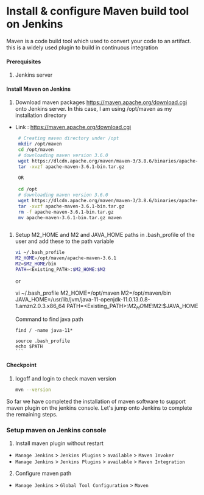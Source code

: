 #  Install & configure Maven build tool on Jenkins
Maven is a code build tool which used to convert your code to an artifact. this is a widely used plugin to build in continuous integration


#### Prerequisites
1. Jenkins server

#### Install Maven on Jenkins
1. Download maven packages https://maven.apache.org/download.cgi onto Jenkins server. In this case, I am using /opt/maven as my installation directory
 - Link : https://maven.apache.org/download.cgi
    ```sh
     # Creating maven directory under /opt
     mkdir /opt/maven
     cd /opt/maven
     # downloading maven version 3.6.0
     wget https://dlcdn.apache.org/maven/maven-3/3.8.6/binaries/apache-maven-3.8.6-bin.tar.gz
     tar -xvzf apache-maven-3.6.1-bin.tar.gz
     
     OR 
     
     cd /opt
     # downloading maven version 3.6.0
     wget https://dlcdn.apache.org/maven/maven-3/3.8.6/binaries/apache-maven-3.8.6-bin.tar.gz
     tar -xvzf apache-maven-3.6.1-bin.tar.gz
     rm -f apache-maven-3.6.1-bin.tar.gz
     mv apache-maven-3.6.1-bin.tar.gz maven
     
     ```
	
1. Setup M2_HOME and M2 and JAVA_HOME paths in .bash_profile of the user and add these to the path variable
   ```sh
   vi ~/.bash_profile
   M2_HOME=/opt/maven/apache-maven-3.6.1
   M2=$M2_HOME/bin
   PATH=<Existing_PATH>:$M2_HOME:$M2
   ```
   or 
   
   vi ~/.bash_profile
   M2_HOME=/opt/maven
   M2=/opt/maven/bin
   JAVA_HOME=/usr/lib/jvm/java-11-openjdk-11.0.13.0.8-1.amzn2.0.3.x86_64
   PATH=<Existing_PATH>:$M2_HOME:$M2:$JAVA_HOME
   
   Command to find java path
   `````````````````````````
   find / -name java-11*
   
   source .bash_profile
   echo $PATH
   ```
   
#### Checkpoint 
1. logoff and login to check maven version
  
    ```sh
    mvn --version
    ````
So far we have completed the installation of maven software to support maven plugin on the jenkins console. Let's jump onto Jenkins to complete the remaining steps. 

### Setup maven on Jenkins console
1. Install maven plugin without restart  
  - `Manage Jenkins` > `Jenkins Plugins` > `available` > `Maven Invoker`
  - `Manage Jenkins` > `Jenkins Plugins` > `available` > `Maven Integration`

2. Configure maven path
  - `Manage Jenkins` > `Global Tool Configuration` > `Maven`

